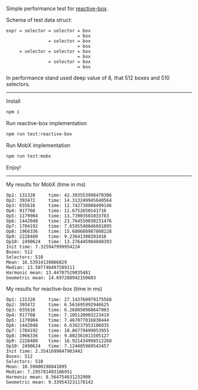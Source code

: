 Simple performance test for [reactive-box](https://github.com/betula/reactive-box).

Schema of test data struct:

```
expr = selector = selector = box
                           = box
                = selector = box
                           = box
     = selector = selector = box
                           = box
                = selector = box
                           = box
```

In performance stand used deep value of 8, that 512 boxes and 510 selectors.

<hr>

Install

```bash
npm i
```

Run reactive-box implementation
```bash
npm run test:reactive-box
```

Run MobX implementation
```bash
npm run test:mobx
```

Enjoy!

<hr>

My results for MobX (time in ms)
```
Op1: 131328 	time: 42.303553998470306
Op2: 393472 	time: 14.313249945640564
Op3: 655616 	time: 12.742738008499146
Op4: 917760 	time: 12.6752650141716
Op5: 1179904 	time: 13.73903501033783
Op6: 1442048 	time: 23.764550030231476
Op7: 1704192 	time: 7.6595540046691895
Op8: 1966336 	time: 15.680608987808228
Op9: 2228480 	time: 9.23641300201416
Op10: 2490624 	time: 13.276445984840393
Init time: 7.325947999954224
Boxes: 512
Selectors: 510
Mean: 16.53914139866829
Median: 13.507740497589111
Harmonic mean: 13.44707529035481
Geometric mean: 14.697288942150603
```

My results for reactive-box (time in ms)
```
Op1: 131328 	time: 27.143760979175568
Op2: 393472 	time: 6.561695992946625
Op3: 655616 	time: 6.268050968647003
Op4: 917760 	time: 7.105120003223419
Op5: 1179904 	time: 7.467077016830444
Op6: 1442048 	time: 6.638237953186035
Op7: 1704192 	time: 10.86779499053955
Op8: 1966336 	time: 9.802361011505127
Op9: 2228480 	time: 16.921434998512268
Op10: 2490624 	time: 7.124485969543457
Init time: 2.3541699647903442
Boxes: 512
Selectors: 510
Mean: 10.59000198841095
Median: 7.295781493186951
Harmonic mean: 8.564754631232908
Geometric mean: 9.339543231178142
```
